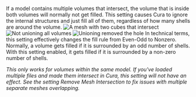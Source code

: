 If a model contains multiple volumes that intersect, the volume that is inside both volumes will normally not get filled. This setting causes Cura to ignore the internal structures and just fill all of them, regardless of how many shells are around the volume.
![A mesh with two cubes that intersect](meshfix_union_all_shell.png)
![Not unioning all volumes](meshfix_union_all_disabled.png)
![Unioning removed the hole](meshfix_union_all_enabled.png)
In technical terms, this setting effectively changes the fill rule from Even-Odd to Nonzero. Normally, a volume gets filled if it is surrounded by an odd number of shells. With this setting enabled, it gets filled if it is surrounded by a non-zero number of shells.

*This only works for volumes within the same model. If you've loaded multiple files and made them intersect in Cura, this setting will not have an effect. See the setting Remove Mesh Intersection to fix issues with multiple separate meshes overlapping.*